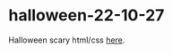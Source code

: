 # halloween-22-10-27


Halloween scary html/css [here](https://dev.to/jarvisscript/css-alien-face-wip-38ig).